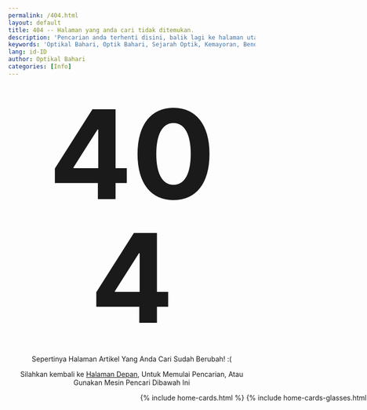 ```yaml
---
permalink: /404.html
layout: default
title: 404 -- Halaman yang anda cari tidak ditemukan.
description: 'Pencarian anda terhenti disini, balik lagi ke halaman utama di Optikal Bahari'
keywords: 'Optikal Bahari, Optik Bahari, Sejarah Optik, Kemayoran, Bendungan Jago, Benjo'
lang: id-ID
author: Optikal Bahari
categories: [Info]
---
```


<style type="text/css" media="screen">
  .container {
    margin: 10px auto;
    min-width: 1024px;
    text-align: center;
  }
  h1 {
    margin: 30px 0;
    font-size: 18em;
    line-height: 1;
    letter-spacing: -1px;
    text-align: center;
  }
  p {
    text-align: center;
  }
</style>

<div class="card-body">
  <h1>404</h1>
  <p class="card-text text-left">
    Sepertinya Halaman Artikel Yang Anda Cari Sudah Berubah! :(
  </p>
  <p class="card-text text-left">
    Silahkan kembali ke
    <a href="{{"/" | relative_url }}" title="Beranda">Halaman Depan</a>,   
        Untuk Memulai Pencarian, Atau Gunakan Mesin Pencari Dibawah Ini
  </p>
  <script async src="https://cse.google.com/cse.js?cx=b3ce2de7b5ba54300"></script>
  <div class="gcse-search"></div>
</div>


<div class="container">
  {% include home-cards.html %}
  {% include home-cards-glasses.html %}
</div>